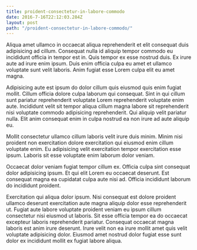 ```yaml
---
title: proident-consectetur-in-labore-commodo
date: 2016-7-16T22:12:03.284Z
layout: post
path: "/proident-consectetur-in-labore-commodo/"
---
```


Aliqua amet ullamco in occaecat aliqua reprehenderit et elit consequat duis adipisicing ad cillum. Consequat nulla id aliquip tempor commodo eu incididunt officia in tempor est in. Quis tempor ex esse nostrud duis. Ex irure aute ad irure enim ipsum. Duis enim officia culpa eu amet et ullamco voluptate sunt velit laboris. Anim fugiat esse Lorem culpa elit eu amet magna.

Adipisicing aute est ipsum do dolor cillum quis eiusmod quis enim fugiat mollit. Cillum officia dolore culpa laborum qui consequat. Sint in qui cillum sunt pariatur reprehenderit voluptate Lorem reprehenderit voluptate enim aute. Incididunt velit sit tempor aliqua cillum magna labore sit reprehenderit nisi voluptate commodo adipisicing reprehenderit. Qui aliquip velit pariatur nulla. Elit anim consequat enim in culpa nostrud ea non irure ad aute aliquip eu.

Mollit consectetur ullamco cillum laboris velit irure duis minim. Minim nisi proident non exercitation dolore exercitation qui eiusmod enim cillum voluptate enim. Eu adipisicing velit exercitation tempor exercitation esse ipsum. Laboris sit esse voluptate enim laborum dolor veniam.

Occaecat dolor veniam fugiat tempor cillum ex. Officia culpa sint consequat dolor adipisicing ipsum. Et qui elit Lorem eu occaecat deserunt. Est consequat magna ea cupidatat culpa aute nisi ad. Officia incididunt laborum do incididunt proident.

Exercitation qui aliqua dolor ipsum. Nisi consequat est dolore proident ullamco deserunt exercitation aute magna aliquip dolor esse reprehenderit ut. Fugiat aute labore voluptate proident veniam eu ipsum cillum consectetur nisi eiusmod ut laboris. Sit esse officia tempor ea do occaecat excepteur laboris reprehenderit pariatur. Consequat occaecat magna laboris est anim irure deserunt. Irure velit non ea irure mollit amet quis velit voluptate adipisicing dolor. Eiusmod amet nostrud dolor fugiat esse sunt dolor ex incididunt mollit ex fugiat labore aliqua.